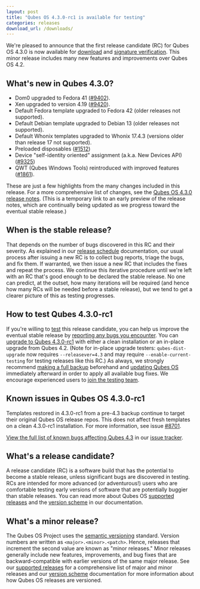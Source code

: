 ```yaml
---
layout: post
title: "Qubes OS 4.3.0-rc1 is available for testing"
categories: releases
download_url: /downloads/
---
```


We're pleased to announce that the first release candidate (RC) for Qubes OS 4.3.0 is now available for [download](/downloads/) and [signature verification](/security/verifying-signatures/). This minor release includes many new features and improvements over Qubes OS 4.2.

## What's new in Qubes 4.3.0?

- Dom0 upgraded to Fedora 41 ([#9402](https://github.com/QubesOS/qubes-issues/issues/9402)).
- Xen upgraded to version 4.19 ([#9420](https://github.com/QubesOS/qubes-issues/issues/9420)).
- Default Fedora template upgraded to Fedora 42 (older releases not supported).
- Default Debian template upgraded to Debian 13 (older releases not supported).
- Default Whonix templates upgraded to Whonix 17.4.3 (versions older than release 17 not supported).
- Preloaded disposables ([#1512](https://github.com/QubesOS/qubes-issues/issues/1512))
- Device "self-identity oriented" assignment (a.k.a. New Devices API) ([#9325](https://github.com/QubesOS/qubes-issues/issues/9325))
- QWT (Qubes Windows Tools) reintroduced with improved features ([#1861](https://github.com/QubesOS/qubes-issues/issues/1861)).

These are just a few highlights from the many changes included in this release. For a more comprehensive list of changes, see the [Qubes OS 4.3.0 release notes](https://qubes-doc--1504.org.readthedocs.build/en/1504/developer/releases/4_3/release-notes.html). (This is a temporary link to an early preview of the release notes, which are continually being updated as we progress toward the eventual stable release.)

## When is the stable release?

That depends on the number of bugs discovered in this RC and their severity. As explained in our [release schedule](/doc/version-scheme/#release-schedule) documentation, our usual process after issuing a new RC is to collect bug reports, triage the bugs, and fix them. If warranted, we then issue a new RC that includes the fixes and repeat the process. We continue this iterative procedure until we're left with an RC that's good enough to be declared the stable release. No one can predict, at the outset, how many iterations will be required (and hence how many RCs will be needed before a stable release), but we tend to get a clearer picture of this as testing progresses.

## How to test Qubes 4.3.0-rc1

If you're willing to [test](/doc/testing/) this release candidate, you can help us improve the eventual stable release by [reporting any bugs you encounter](/doc/issue-tracking/). You can [upgrade to Qubes 4.3.0-rc1](https://qubes-doc--1504.org.readthedocs.build/en/1504/user/downloading-installing-upgrading/upgrade/4_3.html) with either a clean installation or an in-place upgrade from Qubes 4.2. (Note for in-place upgrade testers: `qubes-dist-upgrade` now requires `--releasever=4.3` and may require `--enable-current-testing` for testing releases like this RC.) As always, we strongly recommend [making a full backup](/doc/how-to-back-up-restore-and-migrate/) beforehand and [updating Qubes OS](/doc/how-to-update/) immediately afterward in order to apply all available bug fixes. We encourage experienced users to [join the testing team](https://forum.qubes-os.org/t/joining-the-testing-team/5190). 

## Known issues in Qubes OS 4.3.0-rc1

Templates restored in 4.3.0-rc1 from a pre-4.3 backup continue to target their original Qubes OS release repos. This does not affect fresh templates on a clean 4.3.0-rc1 installation. For more information, see issue [#8701](https://github.com/QubesOS/qubes-issues/issues/8701).

[View the full list of known bugs affecting Qubes 4.3](https://github.com/QubesOS/qubes-issues/issues?q=is%3Aissue%20type%3ABug%20label%3Aaffects-4.3%20-label%3A%22R%3A%20cannot%20reproduce%22%20-label%3A%22R%3A%20declined%22%20-label%3A%22R%3A%20duplicate%22%20-label%3A%22R%3A%20not%20applicable%22%20-label%3A%22R%3A%20self-closed%22%20-label%3A%22R%3A%20upstream%20issue%22) in our [issue tracker](/doc/issue-tracking/).

## What's a release candidate?

A release candidate (RC) is a software build that has the potential to become a stable release, unless significant bugs are discovered in testing. RCs are intended for more advanced (or adventurous!) users who are comfortable testing early versions of software that are potentially buggier than stable releases. You can read more about Qubes OS [supported releases](/doc/supported-releases/) and the [version scheme](/doc/version-scheme/) in our documentation.

## What's a minor release?

The Qubes OS Project uses the [semantic versioning](https://semver.org/) standard. Version numbers are written as `<major>.<minor>.<patch>`. Hence, releases that increment the second value are known as "minor releases." Minor releases generally include new features, improvements, and bug fixes that are backward-compatible with earlier versions of the same major release. See our [supported releases](/doc/supported-releases/) for a comprehensive list of major and minor releases and our [version scheme](/doc/version-scheme/) documentation for more information about how Qubes OS releases are versioned.
